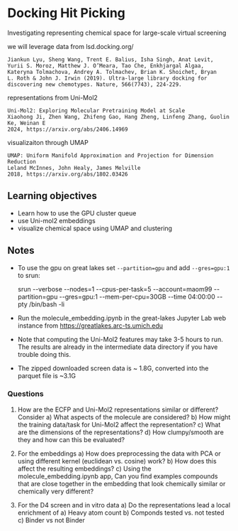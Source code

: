 
# Docking Hit Picking

Investigating representing chemical space for large-scale virtual screening


we will leverage data from lsd.docking.org/

    Jiankun Lyu, Sheng Wang, Trent E. Balius, Isha Singh, Anat Levit,
    Yurii S. Moroz, Matthew J. O’Meara, Tao Che, Enkhjargal Algaa,
    Kateryna Tolmachova, Andrey A. Tolmachev, Brian K. Shoichet, Bryan
    L. Roth & John J. Irwin (2019). Ultra-large library docking for
    discovering new chemotypes. Nature, 566(7743), 224-229.


representations from Uni-Mol2


    Uni-Mol2: Exploring Molecular Pretraining Model at Scale
    Xiaohong Ji, Zhen Wang, Zhifeng Gao, Hang Zheng, Linfeng Zhang, Guolin Ke, Weinan E
    2024, https://arxiv.org/abs/2406.14969


visualizaiton through UMAP


    UMAP: Uniform Manifold Approximation and Projection for Dimension Reduction
    Leland McInnes, John Healy, James Melville
    2018, https://arxiv.org/abs/1802.03426


## Learning objectives

 * Learn how to use the GPU cluster queue
 * use Uni-mol2 embeddings
 * visualize chemical space using UMAP and clustering
 

## Notes

* To use the gpu on great lakes set `--partition=gpu` and add `--gres=gpu:1` to srun:

    srun --verbose --nodes=1 --cpus-per-task=5 --account=maom99 --partition=gpu --gres=gpu:1 --mem-per-cpu=30GB --time 04:00:00 --pty /bin/bash -li

* Run the molecule_embedding.ipynb in the great-lakes Jupyter Lab web instance from https://greatlakes.arc-ts.umich.edu

* Note that computing the Uni-Mol2 features may take 3-5 hours to run. The results are already in the intermediate data directory if you have trouble doing this.

* The zipped downloaded screen data is ~ 1.8G, converted into the parquet file is ~3.1G

### Questions


1) How are the ECFP and Uni-Mol2 representations similar or different? Consider
    a) What aspects of the molecule are considered?
    b) How might the training data/task for Uni-Mol2 affect the representation?
    c) What are the dimensions of the representations?
    d) How clumpy/smooth are they and how can this be evaluated?

2) For the embeddings
     a) How does preprocessing the data with PCA or using different kernel (euclidean vs. cosine) work?
     b) How does this affect the resulting embeddings?
     c) Using the molecule_embedding.ipynb app, Can you find examples compounds that are close together in the embedding that look chemically similar or chemically very different?

3) For the D4 screen and in vitro data
     a) Do the representations lead a local enrichment of
            a) Heavy atom count
            b) Componds tested vs. not tested
	    c) Binder vs not Binder
     
   



